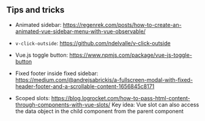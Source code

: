 ## Tips and tricks
- Animated sidebar: https://regenrek.com/posts/how-to-create-an-animated-vue-sidebar-menu-with-vue-observable/

- `v-click-outside`: https://github.com/ndelvalle/v-click-outside

- Vue.js toggle button: https://www.npmjs.com/package/vue-js-toggle-button

- Fixed footer inside fixed sidebar: https://medium.com/@andrejsabrickis/a-fullscreen-modal-with-fixed-header-footer-and-a-scrollable-content-1656845c8171

- Scoped slots: https://blog.logrocket.com/how-to-pass-html-content-through-components-with-vue-slots/
Key idea: Vue slot can also access the data object in the child component from the parent component
